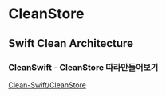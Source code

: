 # CleanStore
## Swift Clean Architecture
### CleanSwift - CleanStore 따라만들어보기
[Clean-Swift/CleanStore](https://github.com/Clean-Swift/CleanStore)
